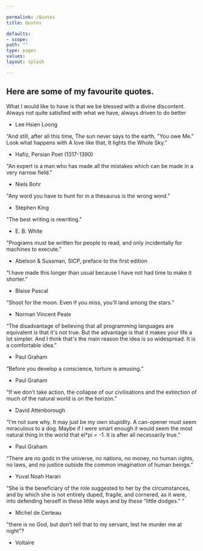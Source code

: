 ```yaml
---

permalink: /Quotes
title: Quotes

defaults:
- scope:
path: ""
type: pages
values:
layout: splash

---
```


## Here are some of my favourite quotes.

What I would like to have is that we be blessed with a divine discontent. Always not quite satisfied with what we have, always driven to do better 
- Lee Hsien Loong

“And still, after all this time,
The sun never says to the earth,
"You owe Me."
Look what happens with
A love like that,
It lights the Whole Sky.” 
- Hafiz, Persian Poet (1317-1390)

"An expert is a man who has made all the mistakes which can be made in a very narrow field."
- Niels Bohr

"Any word you have to hunt for in a thesaurus is the wrong word."
- Stephen King

"The best writing is rewriting."
- E. B. White

"Programs must be written for people to read, and only incidentally for machines to execute."
- Abelson & Sussman, SICP, preface to the first edition

“I have made this longer than usual because I have not had time to make it shorter.”
- Blaise Pascal

“Shoot for the moon. Even if you miss, you'll land among the stars.”
- Norman Vincent Peale

“The disadvantage of believing that all programming languages are equivalent is that it's not true. But the advantage is that it makes your life a lot simpler. And I think that's the main reason the idea is so widespread. It is a comfortable idea.”
- Paul Graham

“Before you develop a conscience, torture is amusing.”
- Paul Graham

“If we don’t take action, the collapse of our civilisations and the extinction of much of the natural world is on the horizon.”
- David Attenborough

“I'm not sure why. It may just be my own stupidity. A can-opener must seem miraculous to a dog. Maybe if I were smart enough it would seem the most natural thing in the world that ei*pi = -1. It is after all necessarily true.”
- Paul Graham

“There are no gods in the universe, no nations, no money, no human rights, no laws, and no justice outside the common imagination of human beings.”
- Yuval Noah Harari

“She is the beneficiary of the role suggested to her by the circumstances, and by which she is not entirely duped, fragile, and cornered, as it were, into defending herself in these little ways and by these “little dodges.” “
- Michel de Certeau 

"there is no God, but don’t tell that to my servant, lest he murder me at night"?
- Voltaire 


